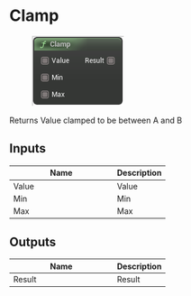 # Clamp

<div align="left" data-full-width="false"><figure><img src="../../../../api/Math/Misc/Clamp.png" alt=""><figcaption></figcaption></figure></div>

Returns Value clamped to be between A and B

## Inputs

<table><thead><tr><th width="170">Name</th><th>Description</th></tr></thead><tbody><tr><td>Value</td><td>Value</td></tr><tr><td>Min</td><td>Min</td></tr><tr><td>Max</td><td>Max</td></tr></tbody></table>

## Outputs

<table><thead><tr><th width="170">Name</th><th>Description</th></tr></thead><tbody><tr><td>Result</td><td>Result</td></tr></tbody></table>

